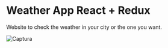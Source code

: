 
# Weather App React + Redux

Website to check the weather in your city or the one you want.


![Captura](https://user-images.githubusercontent.com/96957385/177637741-fa31d522-ce62-4ecc-8152-c2e5d32bc9c1.PNG)
